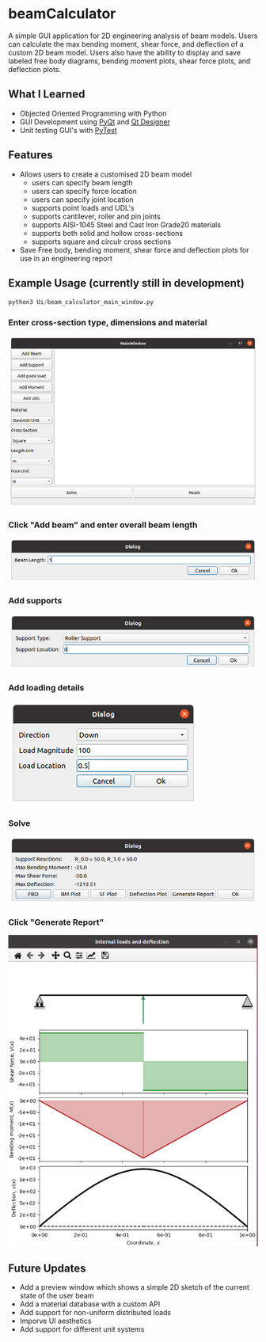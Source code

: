 # beamCalculator
A simple GUI application for 2D engineering analysis of beam models. Users can calculate the max bending moment, shear force, and deflection of a custom 2D beam model.
Users also have the ability to display and save labeled free body diagrams, bending moment plots, shear force plots, and deflection plots. 

## What I Learned
* Objected Oriented Programming with Python
* GUI Development using [PyQt](https://doc.qt.io/qtforpython/) and [Qt Designer](https://doc.qt.io/qt-5/qtdesigner-manual.html)
* Unit testing GUI's with [PyTest](https://docs.pytest.org/en/7.0.x/)
## Features
* Allows users to create a customised 2D beam model
  * users can specify beam length
  * users can specify force location
  * users can specify joint location
  * supports point loads and UDL's
  * supports cantilever, roller and pin joints
  * supports AISI-1045 Steel and Cast Iron Grade20 materials 
  * supports both solid and hollow cross-sections
  * supports square and circulr cross sections
* Save Free body, bending moment, shear force and deflection plots for use in an engineering report
## Example Usage (currently still in development)
```python
python3 Ui/beam_calculator_main_window.py
```
### Enter cross-section type, dimensions and material
![alt text](https://github.com/mark2661/beamCalculator/blob/main/images/main_window.png)
### Click "Add beam" and enter overall beam length
![alt text](https://github.com/mark2661/beamCalculator/blob/main/images/add_beam.png)
### Add supports
![alt text](https://github.com/mark2661/beamCalculator/blob/main/images/add_support_dialog_window.png)
### Add loading details
![alt text](https://github.com/mark2661/beamCalculator/blob/main/images/point_load_dialog.png)
### Solve
![alt text](https://github.com/mark2661/beamCalculator/blob/main/images/results.png)
### Click "Generate Report"
![alt text](https://github.com/mark2661/beamCalculator/blob/main/images/report.png)

## Future Updates
* Add a preview window which shows a simple 2D sketch of the current state of the user beam
* Add a material database with a custom API
* Add support for non-uniform distributed loads
* Imporve UI aesthetics
* Add support for different unit systems
